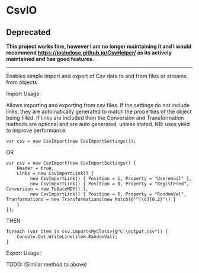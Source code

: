 CsvIO
=====

## Deprecated

__This project works fine, however I am no longer maintaining it and I would recommend https://joshclose.github.io/CsvHelper/ as its actively maintained and has good features.__

----

Enables simple import and export of Csv data to and from files or streams from objects

Import Usage:

Allows importing and exporting from csv files. If the settings do not include links, they are automatically generated to match the properties of the object being filled. If links are included then the Conversion and Transformation methods are optional and are auto generated, unless stated. NB: uses yield to improve performance.
```
var csv = new CsvImport(new CsvImportSettings());
```
OR
```
var csv = new CsvImport(new CsvImportSettings() {
	Header = true,
	Links = new CsvImportLink[] {
		 new CsvImportLink() { Position = 1, Property = "Useremail" },
		 new CsvImportLink() { Position = 0, Property = "Registered", Conversion = new ToDateMDY() },
		 new CsvImportLink() { Position = 0, Property = "RandomVal", Tranformations = new Transformations(new Match(@"^[\d]{0,2}")) }
	}
});
```

THEN

```
foreach (var item in csv.Import<MyClass>(@"C:\output.csv")) {
	Console.Out.WriteLine(item.RandomVal);
}
```

Export Usage:

TODO: (Similar method to above)
